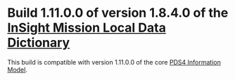 # Build 1.11.0.0 of version 1.8.4.0 of the [InSight Mission Local Data Dictionary](https://github.com/nasa-pds/ldd-insight)

This build is compatible with version 1.11.0.0 of the core [PDS4 Information Model](https://pds.nasa.gov/pds4/doc/im/).